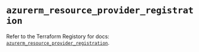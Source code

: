 # `azurerm_resource_provider_registration`

Refer to the Terraform Registory for docs: [`azurerm_resource_provider_registration`](https://registry.terraform.io/providers/hashicorp/azurerm/3.54.0/docs/resources/resource_provider_registration).
